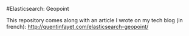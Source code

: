 #Elasticsearch: Geopoint

This repository comes along with an article I wrote on my tech blog (in french): http://quentinfayet.com/elasticsearch-geopoint/
